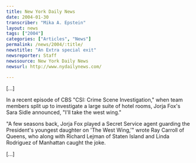 ```yaml
---
title: New York Daily News
date: 2004-01-30
transcriber: "Mika A. Epstein"
layout: news
tags: ["2004"]
categories: ["Articles", "News"]
permalink: /news/2004/:title/
newstitle: "An Extra special exit"
newsreporter: Staff
newssource: New York Daily News
newsurl: http://www.nydailynews.com/

---
```


[...]

In a recent episode of CBS "CSI: Crime Scene Investigation," when team members split up to investigate a large suite of hotel rooms, Jorja Fox's Sara Sidle announced, "I'll take the west wing."

"A few seasons back, Jorja Fox played a Secret Service agent guarding the President's youngest daughter on 'The West Wing,'" wrote Ray Carroll of Queens, who along with Richard Lejman of Staten Island and Linda Rodriguez of Manhattan caught the joke.

[...]
